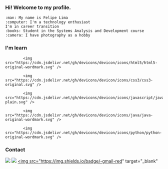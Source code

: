 ### Hi! Welcome to my profile.
    :man: My name is Felipe Lima
    :computer: I'm a technology enthusiast
    I'm in career transition
    :books: Student in the Systems Analysis and Development course
    :camera: I have photography as a hobby
    
### I'm learn

         
            <img src="https://cdn.jsdelivr.net/gh/devicons/devicon/icons/html5/html5-original-wordmark.svg" />
          
            <img src="https://cdn.jsdelivr.net/gh/devicons/devicon/icons/css3/css3-original.svg" />            
            
            <img src="https://cdn.jsdelivr.net/gh/devicons/devicon/icons/javascript/javascript-plain.svg" />            
            
            <img src="https://cdn.jsdelivr.net/gh/devicons/devicon/icons/java/java-original-wordmark.svg" />
            
            <img src="https://cdn.jsdelivr.net/gh/devicons/devicon/icons/python/python-original-wordmark.svg" />
          
          
          
### Contact
<div>

<a href="https://instagram.com/https://www.instagram.com/felype8491photography/?hl=en" target="_blank"><img src="https://img.shields.io/badge/-Instagram-%23E4405F?style=for-the-badge&logo=instagram&logoColor=white" target="_blank"></a>
<a href="https://www.linkedin.com/in/https://www.linkedin.com/in/felipe-lima-1110a31b1/" target="_blank"><img src="https://img.shields.io/badge/-LinkedIn-%230077B5?style=for-the-badge&logo=linkedin&logoColor=white" target="_blank"></a>
<a href="https://mail.google.com/felype.edu@gmail.com" target="_blank"><img src="https://img.shields.io/badge/-gmail-red" target="_blank"</a>    
</div>
          
          
          

<!--
**felipelima8785/felipelima8785** is a ✨ _special_ ✨ repository because its `README.md` (this file) appears on your GitHub profile.

Here are some ideas to get you started:

- 🔭 I’m currently working on ...
- 🌱 I’m currently learning ...
- 👯 I’m looking to collaborate on ...
- 🤔 I’m looking for help with ...
- 💬 Ask me about ...
- 📫 How to reach me: ...
- 😄 Pronouns: ...
- ⚡ Fun fact: ...
-->
